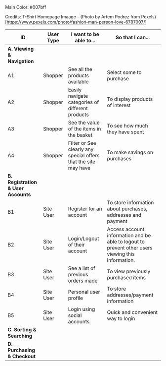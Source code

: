 Main Color: #007bff

Credits:
T-Shirt Homepage Imaage - (Photo by Artem Podrez from Pexels)[https://www.pexels.com/photo/fashion-man-person-love-6787007/]

|ID|User Type|I want to be able to...|So that I can...|
|---|---|---|---|
|<strong>A. Viewing & Navigation</strong>|
|A1|Shopper | See all the products available| Select some to purchase   |
|A2|Shopper | Easily navigate categories of different products| To display products of interest|
|A3|Shopper | See the value of the items in the basket| To see how much they have spent|
|A4|Shopper | Filter or See clearly any special offers that the site may have| To make savings on purchases|
|<strong>B. Registration & User Accounts</strong>|
|B1|Site User| Register for an account|To store information about purchases, addresses and payment |
|B2|Site User| Login/Logout of their account| Access account information and be able to logout to prevent other users viewing this information.   |
|B3|Site User| See  a list of previous orders made|To view previously purchased items |
|B4|Site User| Personal user profile| To store addresses/payment information|
|B5|Site User| Login using social accounts| Quick and convenient way to login|
|<strong>C. Sorting & Searching</strong>|
|<strong>D. Purchasing & Checkout</strong>|